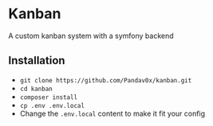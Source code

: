# Kanban

A custom kanban system with a symfony backend

## Installation

* `git clone https://github.com/Pandav0x/kanban.git`
* `cd kanban`
* `composer install`
* `cp .env .env.local`
* Change the `.env.local` content to make it fit your config

